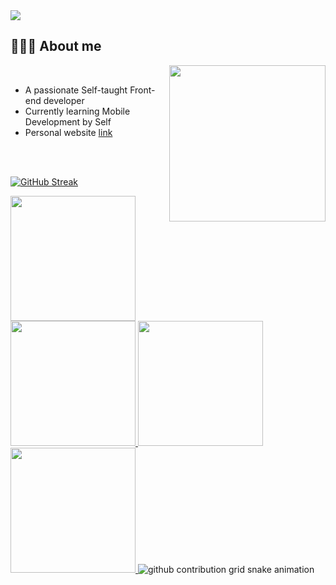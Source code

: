 <img src="https://readme-typing-svg.herokuapp.com/?font=Roboto&weight=900&size=40=true&vCenter=true&width=500&height=70&duration=4000&color=B3B3B3&lines=Hi+There!+👋;+I'm+J.Sebastián+Muñoz!;" />
<!--  -->

<br>
	
##  **👨🏻‍💻 About me**

<picture> <img align="right" src="https://github.com/sebasmzg/sebasmzg/raw/main/assets/mdImages/Right_Side.gif" width = 250px></picture>

<br>

- A passionate Self-taught Front-end developer
- Currently learning Mobile Development by Self
- Personal website [link](https://portfolio-lyart-seven-62.vercel.app/)


<br><br>

[![GitHub Streak](https://streak-stats.demolab.com?user=sebasmzg&theme=whatsapp-dark2&card_width=830)](https://git.io/streak-stats)

<a href="https://github.com/sebasmzg/github-readme-stats#gh-dark-mode-only">
  <img height=200 src="https://github-readme-stats.vercel.app/api?username=sebasmzg&show_icons=true&theme=gotham#gh-dark-mode-only" />
</a>
<a href="https://github.com/sebasmzg/github-readme-stats#gh-dark-mode-only">
  <img height=200 src="https://github-readme-stats.vercel.app/api/top-langs/?username=sebasmzg&layout=compact&langs_count=8&hide=jupyter%20notebook&card_width=330&theme=gotham#gh-dark-mode-only" />
</a>
<a href="https://github.com/sebasmzg/github-readme-stats#gh-light-mode-only">
  <img height=200 src="https://github-readme-stats.vercel.app/api?username=sebasmzg&show_icons=true&theme=catppuccin_latte#gh-light-mode-only" />
</a>
<a href="https://github.com/sebasmzg/github-readme-stats#gh-light-mode-only">
  <img height=200 src="https://github-readme-stats.vercel.app/api/top-langs/?username=sebasmzg&layout=compact&langs_count=8&hide=jupyter%20notebook&card_width=330&theme=catppuccin_latte#gh-light-mode-only" />
</a>

<picture>
  <source media="(prefers-color-scheme: dark)" srcset="https://raw.githubusercontent.com/sebasmzg/sebasmzg/output/github-contribution-grid-snake-dark.svg">
  <source media="(prefers-color-scheme: light)" srcset="https://raw.githubusercontent.com/sebasmzg/sebasmzg/output/github-contribution-grid-snake.svg">
  <img alt="github contribution grid snake animation" src="https://raw.githubusercontent.com/sebasmzg/sebasmzg/output/github-contribution-grid-snake.svg">
</picture>  
